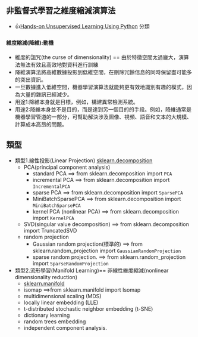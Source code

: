 ## 非監督式學習之維度縮減演算法
- 👍[Hands-on Unsupervised Learning Using Python](https://learning.oreilly.com/library/view/hands-on-unsupervised-learning/9781492035633/) 分類

#### 維度縮減(降維):動機
- 維度的詛咒(the curse of dimensionality) == 由於特徵空間太過龐大，演算法無法有效且高效地對資料進行訓練
- 降維演算法將高維數據投影到低維空間，在刪除冗餘信息的同時保留盡可能多的突出資訊。
- 一旦數據進入低維空間，機器學習演算法就能夠更有效地識別有趣的模式，因為大量的雜訊已經減少。
- 用途1:降維本身就是目標，例如，構建異常檢測系統。
- 用途2:降維本身並不是目的，而是達到另一個目的的手段。例如，降維通常是機器學習管道的一部分，可幫助解決涉及圖像、視頻、語音和文本的大規模、計算成本高昂的問題。

## 類型 
- 類型1.線性投影(Linear Projection)  [sklearn.decomposition](https://scikit-learn.org/stable/api/sklearn.decomposition.html)
  - PCA(principal component analysis)
    - standard PCA ==> from sklearn.decomposition import `PCA`
    - incremental PCA ==>  from sklearn.decomposition import  `IncrementalPCA`
    - sparse PCA  ==>  from sklearn.decomposition import `SparsePCA`
    - MiniBatchSparsePCA ==> from sklearn.decomposition import `MiniBatchSparsePCA`
    - kernel PCA (nonlinear PCA) ==>  from sklearn.decomposition import `KernelPCA`
  - SVD(singular value decomposition) ==>  from sklearn.decomposition import TruncatedSVD
  - random projection
    - Gaussian random projection(標準的) ==> from sklearn.random_projection import `GaussianRandomProjection`
    - sparse random projection.  ==> from sklearn.random_projection import `SparseRandomProjection`
- 類型2.流形學習(Manifold Learning)== 非線性維度縮減(nonlinear dimensionality reduction)
  - [sklearn.manifold](https://scikit-learn.org/stable/api/sklearn.manifold.html)
  - isomap ==>from sklearn.manifold import Isomap
  - multidimensional scaling (MDS)
  - locally linear embedding (LLE)
  - t-distributed stochastic neighbor embedding (t-SNE)
  - dictionary learning
  - random trees embedding
  - independent component analysis. 
